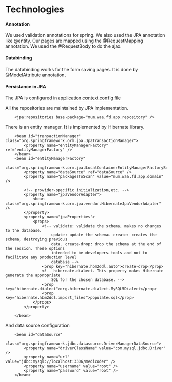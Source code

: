 Technologies
============

#### Annotation

We used validation annotations for spring. We also used the JPA annotation like @entity. Our pages are mapped using the @RequestMapping annotation. We used the @RequestBody to do the ajax.

#### Databinding

The databinding works for the form saving pages. It is done by @ModelAttribute annotation.

#### Persistance in JPA 

The JPA is configured in [application context config file](src/main/webapp/WEB-INF/config/application-context.xml)


All the repositories are maintained by JPA implementation.

```
	<jpa:repositories base-package="mum.waa.fd.app.repository" />
```

There is an entity manager. It is implemented by Hibernate library.

```
	<bean id="transactionManager" class="org.springframework.orm.jpa.JpaTransactionManager">
		<property name="entityManagerFactory" ref="entityManagerFactory" />
	</bean>
	<bean id="entityManagerFactory"
		class="org.springframework.orm.jpa.LocalContainerEntityManagerFactoryBean">
		<property name="dataSource" ref="dataSource" />
		<property name="packagesToScan" value="mum.waa.fd.app.domain" />

		<!-- provider-specific initialization,etc. -->
		<property name="jpaVendorAdapter">
			<bean class="org.springframework.orm.jpa.vendor.HibernateJpaVendorAdapter" />
		</property>
		<property name="jpaProperties">
			<props>
				<!-- validate: validate the schema, makes no changes to the database. 
					update: update the schema. create: creates the schema, destroying previous 
					data. create-drop: drop the schema at the end of the session. These options 
					intended to be developers tools and not to facilitate any production level 
					database -->
				<prop key="hibernate.hbm2ddl.auto">create-drop</prop>
				<!-- hibernate.dialect. This property makes Hibernate generate the appropriate 
					SQL for the chosen database. -->
				<prop key="hibernate.dialect">org.hibernate.dialect.MySQL5Dialect</prop>
				<prop key="hibernate.hbm2ddl.import_files">populate.sql</prop>
			</props>
		</property>

	</bean>
```

And data source configuration

```
	<bean id="dataSource"
		class="org.springframework.jdbc.datasource.DriverManagerDataSource">
		<property name="driverClassName" value="com.mysql.jdbc.Driver" />
		<property name="url" value="jdbc:mysql://localhost:3306/medicoder" />
		<property name="username" value="root" />
		<property name="password" value="root" />
	</bean>

```

